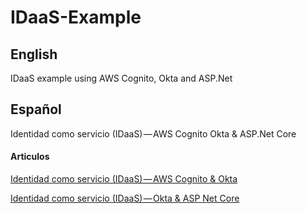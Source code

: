 # IDaaS-Example

## English
IDaaS example using AWS Cognito, Okta and ASP.Net

## Español

Identidad como servicio (IDaaS) — AWS Cognito Okta & ASP.Net Core

#### Articulos
[Identidad como servicio (IDaaS) — AWS Cognito & Okta][1]

[Identidad como servicio (IDaaS) — Okta & ASP Net Core][2]


[1]: https://medium.com/@lopezlucas/identidad-como-servicio-idaas-aws-cognito-okta-parte-1-894b407f8121
[2]: https://medium.com/@lopezlucas/identidad-como-servicio-idaas-okta-asp-net-core-f761e28cee90
